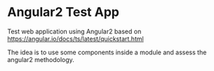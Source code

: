 # Angular2 Test App
Test web application using Angular2 based on https://angular.io/docs/ts/latest/quickstart.html

The idea is to use some components inside a module and assess the angular2 methodology.
